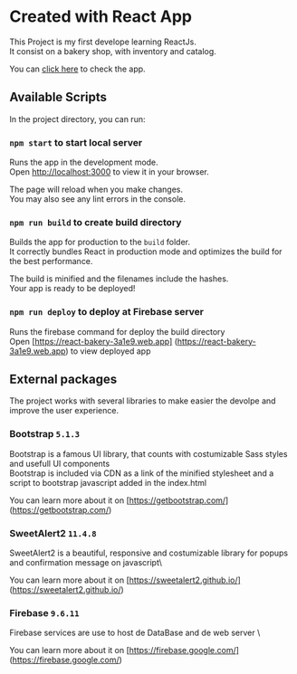 # Created with React App

This Project is my first develope learning ReactJs.\
It consist on a bakery shop, with inventory and catalog.

You can [click here](https://react-bakery-3a1e9.web.app) to check the app.

## Available Scripts

In the project directory, you can run:

### `npm start` to start local server

Runs the app in the development mode.\
Open [http://localhost:3000](http://localhost:3000) to view it in your browser.

The page will reload when you make changes.\
You may also see any lint errors in the console.

### `npm run build` to create build directory

Builds the app for production to the `build` folder.\
It correctly bundles React in production mode and optimizes the build for the best performance.

The build is minified and the filenames include the hashes.\
Your app is ready to be deployed!
### `npm run deploy`  to deploy at Firebase server

Runs the firebase command for deploy the build directory \
Open [https://react-bakery-3a1e9.web.app] (https://react-bakery-3a1e9.web.app) to view deployed app

## External packages

The project works with several libraries to make easier the devolpe and improve the user experience.

### Bootstrap `5.1.3`

Bootstrap is a famous UI library, that counts with costumizable Sass styles and usefull UI components \
Bootstrap is included via CDN as a link of the minified stylesheet and a script to bootstrap javascript added in the index.html

You can learn more about it on [https://getbootstrap.com/] (https://getbootstrap.com/)

### SweetAlert2 `11.4.8`

SweetAlert2 is a beautiful, responsive and costumizable library for popups and confirmation message on javascript\

You can learn more about it on [https://sweetalert2.github.io/] (https://sweetalert2.github.io/)

### Firebase `9.6.11`

Firebase services are use to host de DataBase and de web server \

You can learn more about it on [https://firebase.google.com/] (https://firebase.google.com/)

